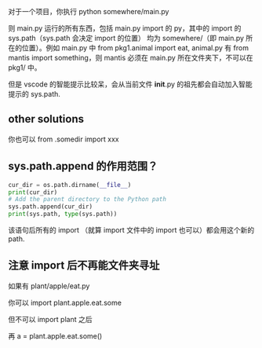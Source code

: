 对于一个项目，你执行 python somewhere/main.py

则 main.py 运行的所有东西，包括 main.py import 的 py，其中的 import 的 sys.path（sys.path 会决定 import 的位置） 均为 somewhere/（即 main.py 所在的位置）。例如 main.py 中 from pkg1.animal import eat, animal.py 有 from mantis import something，则 mantis 必须在 main.py 所在文件夹下，不可以在 pkg1/ 中。

但是 vscode 的智能提示比较呆，会从当前文件 __init__.py 的祖先都会自动加入智能提示的 sys.path.

## other solutions

你也可以 from .somedir import xxx

## sys.path.append 的作用范围？

```py
cur_dir = os.path.dirname(__file__)
print(cur_dir)
# Add the parent directory to the Python path
sys.path.append(cur_dir)
print(sys.path, type(sys.path))
```

该语句后所有的 import （就算 import 文件中的 import 也可以）都会用这个新的 path.

## 注意 import 后不再能文件夹寻址

如果有 plant/apple/eat.py

你可以 import plant.apple.eat.some

但不可以 import plant 之后 

再 a = plant.apple.eat.some()


